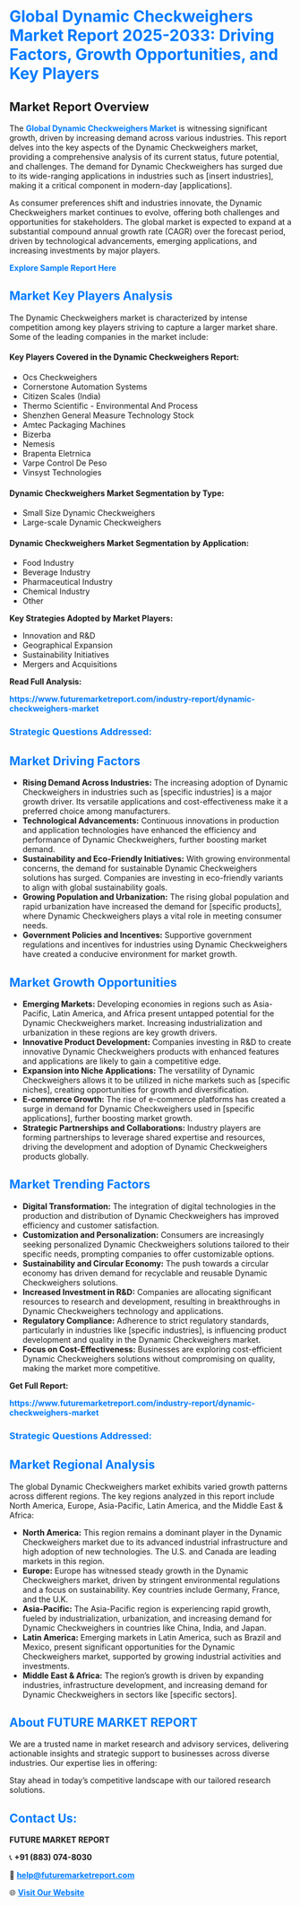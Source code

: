 <h1 style="color: #007BFF;">Global Dynamic Checkweighers Market Report 2025-2033: Driving Factors, Growth Opportunities, and Key Players</h1>

<section id="overview">
<h2>Market Report Overview</h2>
<p>The <a href="https://www.futuremarketreport.com/industry-report/dynamic-checkweighers-market" style="color: #007BFF; text-decoration: none;"><strong>Global Dynamic Checkweighers Market</strong></a> is witnessing significant growth, driven by increasing demand across various industries. This report delves into the key aspects of the Dynamic Checkweighers market, providing a comprehensive analysis of its current status, future potential, and challenges. The demand for Dynamic Checkweighers has surged due to its wide-ranging applications in industries such as [insert industries], making it a critical component in modern-day [applications].</p>
<p>As consumer preferences shift and industries innovate, the Dynamic Checkweighers market continues to evolve, offering both challenges and opportunities for stakeholders. The global market is expected to expand at a substantial compound annual growth rate (CAGR) over the forecast period, driven by technological advancements, emerging applications, and increasing investments by major players.</p>
</section>

<section id="overview">
<p><a href="https://www.futuremarketreport.com/request-sample/reportId=89292" style="color: #007BFF; text-decoration: none;"><strong>Explore Sample Report Here</strong></a></p>
</section>

<section id="key-players">
<h2 style="color: #007BFF;">Market Key Players Analysis</h2>
<p>The Dynamic Checkweighers market is characterized by intense competition among key players striving to capture a larger market share. Some of the leading companies in the market include:</p>
<h4>Key Players Covered in the Dynamic Checkweighers Report:</h4>
<ul><li>Ocs Checkweighers</li><li>Cornerstone Automation Systems</li><li>Citizen Scales (India)</li><li>Thermo Scientific - Environmental And Process</li><li>Shenzhen General Measure Technology Stock</li><li>Amtec Packaging Machines</li><li>Bizerba</li><li>Nemesis</li><li>Brapenta Eletrnica</li><li>Varpe Control De Peso</li><li>Vinsyst Technologies</li></ul>
<h4>Dynamic Checkweighers Market Segmentation by Type:</h4>
<ul><li>Small Size Dynamic Checkweighers</li><li>Large-scale Dynamic Checkweighers</li></ul>

<h4>Dynamic Checkweighers Market Segmentation by Application:</h4>
<ul><li>Food Industry</li><li>Beverage Industry</li><li>Pharmaceutical Industry</li><li>Chemical Industry</li><li>Other</li></ul>
<p><strong>Key Strategies Adopted by Market Players:</strong></p>
<ul>
<li>Innovation and R&D</li>
<li>Geographical Expansion</li>
<li>Sustainability Initiatives</li>
<li>Mergers and Acquisitions</li>
</ul>
</section>

<section>
<p><strong>Read Full Analysis: </strong></p><a href="https://www.futuremarketreport.com/industry-report/dynamic-checkweighers-market" style="color: #007BFF; text-decoration: none;"><strong>https://www.futuremarketreport.com/industry-report/dynamic-checkweighers-market</strong></a>
<h3 style="color: #007BFF;">Strategic Questions Addressed:</h3>
</section>

<section id="driving-factors">
<h2 style="color: #007BFF;">Market Driving Factors</h2>
<ul>
<li><strong>Rising Demand Across Industries:</strong> The increasing adoption of Dynamic Checkweighers in industries such as [specific industries] is a major growth driver. Its versatile applications and cost-effectiveness make it a preferred choice among manufacturers.</li>
<li><strong>Technological Advancements:</strong> Continuous innovations in production and application technologies have enhanced the efficiency and performance of Dynamic Checkweighers, further boosting market demand.</li>
<li><strong>Sustainability and Eco-Friendly Initiatives:</strong> With growing environmental concerns, the demand for sustainable Dynamic Checkweighers solutions has surged. Companies are investing in eco-friendly variants to align with global sustainability goals.</li>
<li><strong>Growing Population and Urbanization:</strong> The rising global population and rapid urbanization have increased the demand for [specific products], where Dynamic Checkweighers plays a vital role in meeting consumer needs.</li>
<li><strong>Government Policies and Incentives:</strong> Supportive government regulations and incentives for industries using Dynamic Checkweighers have created a conducive environment for market growth.</li>
</ul>
</section>

<section id="growth-opportunities">
<h2 style="color: #007BFF;">Market Growth Opportunities</h2>
<ul>
<li><strong>Emerging Markets:</strong> Developing economies in regions such as Asia-Pacific, Latin America, and Africa present untapped potential for the Dynamic Checkweighers market. Increasing industrialization and urbanization in these regions are key growth drivers.</li>
<li><strong>Innovative Product Development:</strong> Companies investing in R&D to create innovative Dynamic Checkweighers products with enhanced features and applications are likely to gain a competitive edge.</li>
<li><strong>Expansion into Niche Applications:</strong> The versatility of Dynamic Checkweighers allows it to be utilized in niche markets such as [specific niches], creating opportunities for growth and diversification.</li>
<li><strong>E-commerce Growth:</strong> The rise of e-commerce platforms has created a surge in demand for Dynamic Checkweighers used in [specific applications], further boosting market growth.</li>
<li><strong>Strategic Partnerships and Collaborations:</strong> Industry players are forming partnerships to leverage shared expertise and resources, driving the development and adoption of Dynamic Checkweighers products globally.</li>
</ul>
</section>

<section id="trending-factors">
<h2 style="color: #007BFF;">Market Trending Factors</h2>
<ul>
<li><strong>Digital Transformation:</strong> The integration of digital technologies in the production and distribution of Dynamic Checkweighers has improved efficiency and customer satisfaction.</li>
<li><strong>Customization and Personalization:</strong> Consumers are increasingly seeking personalized Dynamic Checkweighers solutions tailored to their specific needs, prompting companies to offer customizable options.</li>
<li><strong>Sustainability and Circular Economy:</strong> The push towards a circular economy has driven demand for recyclable and reusable Dynamic Checkweighers solutions.</li>
<li><strong>Increased Investment in R&D:</strong> Companies are allocating significant resources to research and development, resulting in breakthroughs in Dynamic Checkweighers technology and applications.</li>
<li><strong>Regulatory Compliance:</strong> Adherence to strict regulatory standards, particularly in industries like [specific industries], is influencing product development and quality in the Dynamic Checkweighers market.</li>
<li><strong>Focus on Cost-Effectiveness:</strong> Businesses are exploring cost-efficient Dynamic Checkweighers solutions without compromising on quality, making the market more competitive.</li>
</ul>
</section>

<section>
<p><strong>Get Full Report: </strong></p><a href="https://www.futuremarketreport.com/industry-report/dynamic-checkweighers-market" style="color: #007BFF; text-decoration: none;"><strong>https://www.futuremarketreport.com/industry-report/dynamic-checkweighers-market</strong></a>
<h3 style="color: #007BFF;">Strategic Questions Addressed:</h3>
</section>


<section id="regional-analysis">
<h2 style="color: #007BFF;">Market Regional Analysis</h2>
<p>The global Dynamic Checkweighers market exhibits varied growth patterns across different regions. The key regions analyzed in this report include North America, Europe, Asia-Pacific, Latin America, and the Middle East & Africa:</p>
<ul>
<li><strong>North America:</strong> This region remains a dominant player in the Dynamic Checkweighers market due to its advanced industrial infrastructure and high adoption of new technologies. The U.S. and Canada are leading markets in this region.</li>
<li><strong>Europe:</strong> Europe has witnessed steady growth in the Dynamic Checkweighers market, driven by stringent environmental regulations and a focus on sustainability. Key countries include Germany, France, and the U.K.</li>
<li><strong>Asia-Pacific:</strong> The Asia-Pacific region is experiencing rapid growth, fueled by industrialization, urbanization, and increasing demand for Dynamic Checkweighers in countries like China, India, and Japan.</li>
<li><strong>Latin America:</strong> Emerging markets in Latin America, such as Brazil and Mexico, present significant opportunities for the Dynamic Checkweighers market, supported by growing industrial activities and investments.</li>
<li><strong>Middle East & Africa:</strong> The region’s growth is driven by expanding industries, infrastructure development, and increasing demand for Dynamic Checkweighers in sectors like [specific sectors].</li>
</ul>
</section>

<footer>
<h2 style="color: #007BFF;">About FUTURE MARKET REPORT</h2>
<p>We are a trusted name in market research and advisory services, delivering actionable insights and strategic support to businesses across diverse industries. Our expertise lies in offering:</p>

<p>Stay ahead in today’s competitive landscape with our tailored research solutions.</p>

<h2 style="color: #007BFF;">Contact Us:</h2>
<p><strong>FUTURE MARKET REPORT</strong></p>
<p>📞 <strong>+91 (883) 074-8030</strong></p>
<p>📧 <strong><a href="mailto:help@futuremarketreport.com" style="color: #007BFF;">help@futuremarketreport.com</a></strong></p>
<p>🌐 <strong><a href="https://www.futuremarketreport.com/" style="color: #007BFF;">Visit Our Website</a></strong></p>
</footer>